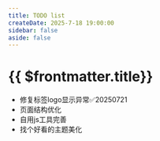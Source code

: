 ```yaml
---
title: TODO list
createDate: 2025-7-18 19:00:00
sidebar: false
aside: false
---
```


# {{ $frontmatter.title}}

- 修复标签logo显示异常✅20250721
- 页面结构优化
- 自用js工具完善
- 找个好看的主题美化